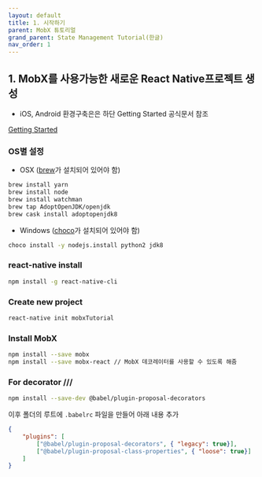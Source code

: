 ```yaml
---
layout: default
title: 1. 시작하기
parent: MobX 튜토리얼
grand_parent: State Management Tutorial(한글)
nav_order: 1
---
```


## 1. MobX를 사용가능한 새로운 React Native프로젝트 생성 

- iOS, Android 환경구축은은 하단 Getting Started 공식문서 참조

[Getting Started](https://facebook.github.io/react-native/docs/getting-started)

### OS별 설정

- OSX ([brew](https://brew.sh/)가 설치되어 있어야 함)

```bash
brew install yarn
brew install node
brew install watchman
brew tap AdoptOpenJDK/openjdk
brew cask install adoptopenjdk8
```

- Windows ([choco]([https://chocolatey.org](https://chocolatey.org/))가 설치되어 있어야 함)

```bash
choco install -y nodejs.install python2 jdk8
```

### react-native install 

```bash
npm install -g react-native-cli
```

### Create new project

```bash
react-native init mobxTutorial
```

### Install MobX

```bash
npm install --save mobx
npm install --save mobx-react // MobX 데코레이터를 사용할 수 있도록 해줌
```

### For decorator ///

```bash
npm install --save-dev @babel/plugin-proposal-decorators
```
이후 폴더의 루트에 `.babelrc` 파일을 만들어 아래 내용 추가

```json
{
    "plugins": [
        ["@babel/plugin-proposal-decorators", { "legacy": true}],
        ["@babel/plugin-proposal-class-properties", { "loose": true}]
    ]
}
```
